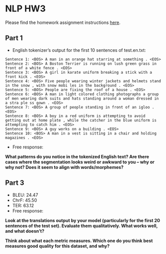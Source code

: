# NLP HW3

Please find the homework assignment instructions [here](https://docs.google.com/document/d/1K8s_Ecms0cIqRO1PKPFs2bfFVFfZpc1nFoEhtxRlCaM/edit?tab=t.eia9bivtc3n8).

## Part 1
* English tokenizer’s output for the first 10 sentences of test.en.txt: 

```
Sentence 1: <BOS> A man in an orange hat starring at something . <EOS>
Sentence 2: <BOS> A Boston Terrier is running on lush green grass in front of a white fence . <EOS>
Sentence 3: <BOS> A girl in karate uniform breaking a stick with a front kick . <EOS>
Sentence 4: <BOS> Five people wearing winter jackets and helmets stand in the snow , with snow mobi les in the background . <EOS>
Sentence 5: <BOS> People are fixing the roof of a house . <EOS>
Sentence 6: <BOS> A man in light colored clothing photographs a group of men wearing dark suits and hats standing around a woman dressed in a stra ple ss gown . <EOS>
Sentence 7: <BOS> A group of people standing in front of an igloo . <EOS>
Sentence 8: <BOS> A boy in a red uniform is attempting to avoid getting out at home plate , while the catcher in the blue uniform is attempting to catch him . <EOS>
Sentence 9: <BOS> A guy works on a building . <EOS>
Sentence 10: <BOS> A man in a vest is sitting in a chair and holding magazines . <EOS>
```

* Free response:

**What patterns do you notice in the tokenized English text? Are there cases where the segmentation looks weird or awkward to you – why or why not? Does it seem to align with words/morphemes?**

## Part 3
* BLEU: 24.47
* ChrF: 45.50
* TER: 63.12
* Free response:

**Look at the translations output by your model (particularly for the first 20 sentences of the test set). Evaluate them qualitatively. What works well, and what doesn’t?**



**Think about what each metric measures. Which one do you think best measures good quality for this dataset, and why?**


